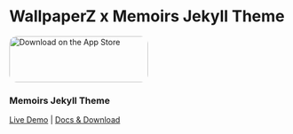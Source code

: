 # WallpaperZ x Memoirs Jekyll Theme


<a href="https://apps.apple.com/us/app/art-wallpapers-for-one-piece/id1280342694?itsct=apps_box&amp;itscg=30200" style="display: inline-block; overflow: hidden; border-radius: 13px; width: 250px; height: 83px;"><img src="https://tools.applemediaservices.com/api/badges/download-on-the-app-store/black/en-US?size=250x83&amp;releaseDate=1546905600&h=d55abe668b450013dadf44a8be79d128" alt="Download on the App Store" style="border-radius: 13px; width: 250px; height: 83px;"></a>



### Memoirs Jekyll Theme

[Live Demo](https://wowthemesnet.github.io/jekyll-theme-memoirs/) | [Docs & Download](https://bootstrapstarter.com/bootstrap-templates/jekyll-theme-memoirs/)

